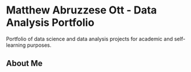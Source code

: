 # Matthew Abruzzese Ott - Data Analysis Portfolio

Portfolio of data science and data analysis projects for academic and self-learning purposes.

## About Me

